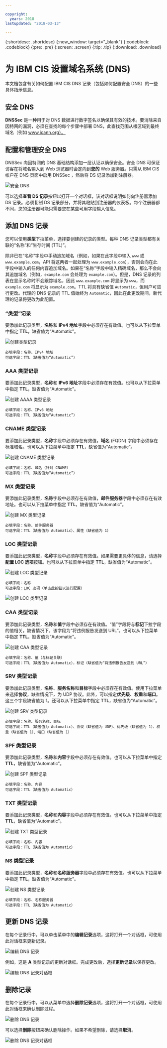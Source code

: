 ```yaml
---

copyright:
  years: 2018
lastupdated: "2018-03-13"

---
```


{:shortdesc: .shortdesc}
{:new_window: target="_blank"}
{:codeblock: .codeblock}
{:pre: .pre}
{:screen: .screen}
{:tip: .tip}
{:download: .download}

# 为 IBM CIS 设置域名系统 (DNS)

本文档包含有关如何配置 IBM CIS DNS 记录（包括如何配置安全 DNS）的一些具体指示信息。

## 安全 DNS

**DNSSec** 是一种用于对 DNS 数据进行数字签名以确保其有效的技术。要消除来自因特网的漏洞，必须在查找的每个步骤中部署 DNS，此查找范围从根区域到最终域名（例如 www.icann.org）。

## 配置和管理安全 DNS 

DNSSec 向因特网的 DNS 基础结构添加一层认证以确保安全。安全 DNS 可保证访客在将域名输入到 Web 浏览器时会定向到**您的** Web 服务器。只需从 IBM CIS 帐户在 DNS 页面中启用 DNSSec ，然后将 DS 记录添加到注册器。

![安全 DNS](images/dns/secure-dns.png)

可以选择**查看 DS 记录**按钮以打开一个对话框，该对话框说明如何向注册器添加 DS 记录。必须复制 DS 记录部分，并将其粘贴到注册器的仪表板。每个注册器都不同，您的注册器可能只需要您在某些可用字段输入信息。

## 添加 DNS 记录

您可以使用**类型**下拉菜单，选择要创建的记录的类型。每种 DNS 记录类型都有关联的“名称”和“生存时间 (TTL)”。 

除非已在“名称”字段中手动追加域名（例如，如果在此字段中输入 `www` 或 `www.example.com`，API 将这两者一起处理为 `www.example.com`），否则会向在此字段中输入的任何内容追加域名。如果在“名称”字段中输入精确域名，那么不会向其追加域名（例如，`example.com` 会处理为 `example.com`）。但是，DNS 记录的列表在显示名称时不会跟踪域名，因此 `www.example.com` 将显示为 `www`，而 `example.com` 将显示为 `example.com`。TTL 将具有缺省值 `Automatic`，但用户可进行更改。代理的 DNS 记录的 TTL 值始终为 `Automatic`，因此在此更改期间，新代理的记录将更改为此配置。

### “类型”记录

要添加此记录类型，**名称**和 **IPv4 地址**字段中必须存在有效值。也可以从下拉菜单中指定 **TTL**，缺省值为“Automatic”。

![创建类型记录](images/dns/create-a-type-record.png)

    必填字段：名称、IPv4 地址
    可选字段：TTL（缺省值为“Automatic”）

### AAA 类型记录

要添加此记录类型，**名称**和 **IPv6 地址**字段中必须存在有效值。也可以从下拉菜单中指定 **TTL**，缺省值为“Automatic”。

![创建 AAAA 类型记录](images/dns/create-aaaa-type-record.png)

    必填字段：名称、IPv6 地址
    可选字段：TTL（缺省值为“Automatic”）

### CNAME 类型记录

要添加此记录类型，**名称**字段中必须存在有效值，**域名** (FQDN) 字段中必须存在标准域名。也可以从下拉菜单中指定 **TTL**，缺省值为“Automatic”。


![创建 CNAME 类型记录](images/dns/create-cname-type-record.png)

    必填字段：名称、域名（针对 CNAME）
    可选字段：TTL（缺省值为“Automatic”）


### MX 类型记录

要添加此记录类型，**名称**字段中必须存在有效值，**邮件服务器**字段中必须存在有效地址。也可以从下拉菜单中指定 **TTL**，缺省值为“Automatic”。

![创建 MX 类型记录](images/dns/create-mx-type-record.png)

    必填字段：名称、邮件服务器
    可选字段：TTL（缺省值为 Automatic）、属性（缺省值为 1）

### LOC 类型记录

要添加此记录类型，**名称**字段中必须存在有效值。如果需要更具体的信息，请选择**配置 LOC 选项**按钮。也可以从下拉菜单中指定 **TTL**，缺省值为“Automatic”。

![创建 LOC 类型记录](images/dns/create-loc-type-record-1.png)

    必填字段：名称
    可选字段：LOC 选项（单击此按钮以进行配置）

![创建 LOC 类型记录](images/dns/create-loc-type-record-2.png)

### CAA 类型记录

要添加此记录类型，**名称**和**值**字段中必须存在有效值。“值”字段将与**标记**下拉字段的值相关，缺省情况下，该字段为“将违例报告发送到 URL”。也可以从下拉菜单中指定 **TTL**，缺省值为“Automatic”。

![创建 CAA 类型记录](images/dns/create-caa-type-record.png)

    必填字段：名称、值（与标记关联）
    可选字段：TTL（缺省值为 Automatic），标记（缺省值为“将违例报告发送到 URL”）

### SRV 类型记录

要添加此记录类型，**名称**、**服务名称**和**目标**字段中必须存在有效值。使用下拉菜单来选择**协议**，缺省情况下，为 UDP 协议。此外，可以指定**优先级**、**权重**和**端口**。这三个字段缺省值为 1。还可以从下拉菜单中指定 **TTL**，缺省值为“Automatic”。

![创建 SRV 类型记录](images/dns/create-srv-type-record.png)

    必填字段：名称、服务名称、目标
    可选字段：TTL（缺省值为 Automatic）、协议（缺省值为 UDP）、优先级（缺省值为 1）、权重（缺省值为 1）、端口（缺省值为 1）

### SPF 类型记录

要添加此记录类型，**名称**和**内容**字段中必须存在有效值。也可以从下拉菜单中指定 **TTL**，缺省值为“Automatic”。

![创建 SPF 类型记录](images/dns/create-spf-type-record.png)

    必填字段：名称、内容
    可选字段：TTL（缺省值为 Automatic）

### TXT 类型记录

要添加此记录类型，**名称**和**内容**字段中必须存在有效值。也可以从下拉菜单中指定 **TTL**，缺省值为“Automatic”。

![创建 TXT 类型记录](images/dns/create-txt-type-record.png)

    必填字段：名称、内容
    可选字段：TTL（缺省值为 Automatic）

### NS 类型记录

要添加此记录类型，**名称**和**名称服务器**字段中必须存在有效值。也可以从下拉菜单中指定 **TTL**，缺省值为“Automatic”。

![创建 NS 类型记录](images/dns/create-ns-type-record.png)

    必填字段：名称、名称服务器
    可选字段：TTL（缺省值为 Automatic）

## 更新 DNS 记录

在每个记录行中，可以单击菜单中的**编辑记录**选项，这将打开一个对话框，可使用此对话框来更新记录。

![编辑 DNS 记录](images/dns/edit-dns-record.png)

例如，这是 **A** 类型记录的更新对话框。完成更改后，选择**更新记录**以保存更改。

![编辑 DNS 记录对话框](images/dns/update-dns-dialog.png)

## 删除记录

在每个记录行中，可以从菜单中选择**删除记录**选项，这将打开一个对话框，可使用此对话框来确认删除过程。

![删除 DNS 记录](images/dns/delete-record.png)

可以选择**删除**按钮来确认删除操作。如果不希望删除，请选择**取消**。

![删除 DNS 记录对话框](images/dns/delete-record-dialog.png)
